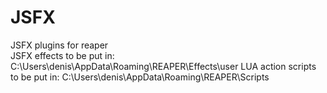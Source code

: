 # JSFX
JSFX plugins for reaper   
JSFX effects to be put in: C:\Users\denis\AppData\Roaming\REAPER\Effects\user
LUA action scripts to be put in: C:\Users\denis\AppData\Roaming\REAPER\Scripts
